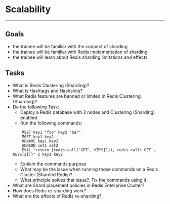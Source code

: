 # Scalability
---
## Goals
* the trainee will be familiar with the conpect of sharding
* the trainee will be familiar with Redis implementation of sharding
* the trainee will learn about Redis sharding limitations and effects

## Tasks
* What is Redis Clustering (Sharding)?
* What is Hashtags and Hashslots?
* What Redis features are banned or limited in Redis Clustering (Sharding)?
* Do the following Task:
  * Deploy a Redis database with 2 nodes and Clustering (Sharding) enabled
  * Run the following commands:
  ```
      MSET key1 "foo" key2 "bar"
      MGET key1 key2
      RENAME key1 key2
      SUNION set1 set2
      EVAL "return {redis.call('GET', KEYS[1]), redis.call('GET', KEYS[2])}" 2 key1 key2
  ```
  * Explain the commands purpose
  * What may be the issue when running those commands on a Redis Cluster (Sharded Redis)?
  * What principle solves that issue?, Fix the commands using it.
* What are Shard placement policies in Redis Enterprise Cluster?
* How does Redis re-sharding work?
* What are the effects of Redis re-sharding?

